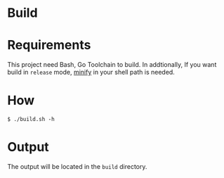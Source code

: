 # Build

# Requirements

This project need Bash, Go Toolchain to build. In addtionally, If you want build in `release` mode, [minify](https://github.com/tdewolff/minify) in your shell path is needed.

# How

```shell
$ ./build.sh -h
```

# Output

The output will be located in the `build` directory.
